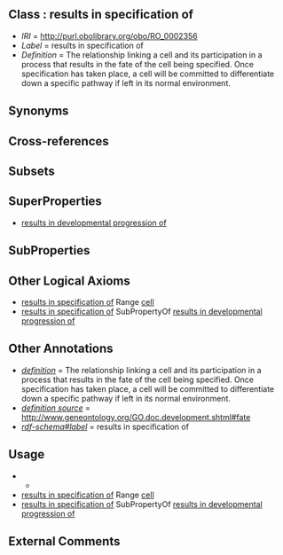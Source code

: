 
## Class : results in specification of

 * *IRI* = http://purl.obolibrary.org/obo/RO_0002356
 * *Label* = results in specification of
 * *Definition* = The relationship linking a cell and its participation in a process that results in the fate of the cell being specified. Once specification has taken place, a cell will be committed to differentiate down a specific pathway if left in its normal environment. 

## Synonyms


## Cross-references


## Subsets


## SuperProperties

 * [results in developmental progression of](../../RO/95/RO_0002295.md)

## SubProperties


## Other Logical Axioms

 * [results in specification of](../../RO/56/RO_0002356.md) Range [cell](../../CL/00/CL_0000000.md)
 * [results in specification of](../../RO/56/RO_0002356.md) SubPropertyOf [results in developmental progression of](../../RO/95/RO_0002295.md)

## Other Annotations

 * *[definition](../../IAO/15/IAO_0000115.md)* = The relationship linking a cell and its participation in a process that results in the fate of the cell being specified. Once specification has taken place, a cell will be committed to differentiate down a specific pathway if left in its normal environment. 
 * *[definition source](../../IAO/19/IAO_0000119.md)* = http://www.geneontology.org/GO.doc.development.shtml#fate
 * *[rdf-schema#label](../../el/rdf-schema#label.md)* = results in specification of

## Usage

 * -
 * [results in specification of](../../RO/56/RO_0002356.md) Range [cell](../../CL/00/CL_0000000.md)
 * [results in specification of](../../RO/56/RO_0002356.md) SubPropertyOf [results in developmental progression of](../../RO/95/RO_0002295.md)

## External Comments


